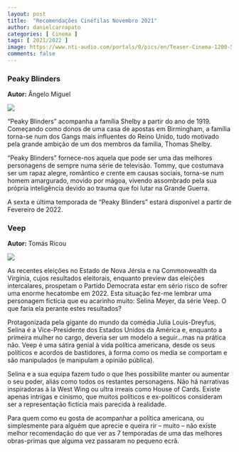 ```yaml
---
layout: post
title:  "Recomendações Cinéfilas Novembro 2021"
author: danielcarrapato
categories: [ Cinema ]
tags: [ 2021/2022 ]
image: https://www.nti-audio.com/portals/0/pics/en/Teaser-Cinema-1200-500.jpg
comments: false
---
```


### Peaky Blinders

**Autor:** Ângelo Miguel

![](https://image.tmdb.org/t/p/original/se86cWSwdSftjJH8OStW7Yu3ZPC.jpg)

“Peaky Blinders” acompanha a família Shelby a partir do ano de 1919. Começando como donos de uma casa de apostas em Birmingham, a família torna-se num dos Gangs mais influentes do Reino Unido, tudo motivado pela grande ambição de um dos membros da família, Thomas Shelby.

“Peaky Blinders” fornece-nos aquela que pode ser uma das melhores personagens de sempre numa série de televisão. Tommy, que costumava ser um rapaz alegre, romântico e crente em causas sociais, torna-se num homem amargurado, movido por mágoa, vivendo assombrado pela sua própria inteligência devido ao trauma que foi lutar na Grande Guerra.

A sexta e última temporada de “Peaky Blinders” estará disponível a partir de Fevereiro de 2022.

### Veep

**Autor:** Tomás Ricou

![](https://www.cinematyrant.com/wp-content/uploads/2016/11/veep-on-netflix.jpg)

As recentes eleições no Estado de Nova Jérsia e na Commonwealth da Virgínia, cujos resultados eleitorais, enquanto preview das eleições intercalares, prospetam o Partido Democrata estar em sério risco de sofrer uma enorme hecatombe em 2022. Esta situação fez-me lembrar uma personagem fictícia que eu acarinho muito: Selina Meyer, da série Veep. O que faria ela perante estes resultados?

Protagonizada pela gigante do mundo da comédia Julia Louis-Dreyfus, Selina é a Vice-Presidente dos Estados Unidos da América e, enquanto a primeira mulher no cargo, deveria ser um modelo a seguir…mas na prática não. Veep é uma sátira genial à vida política americana, desde os seus políticos e acordos de bastidores, à forma como os media se comportam e são manipulados (e manipulam a opinião pública).

Selina e a sua equipa fazem tudo o que lhes possibilite manter ou aumentar o seu poder, aliás como todos os restantes personagens. Não há narrativas inspiradoras à la West Wing ou ultra irreais como House of Cards. Existe apenas intrigas e cinismo, que muitos políticos e ex-políticos consideram ser a representação fictícia mais parecida à realidade.

Para quem como eu gosta de acompanhar a política americana, ou simplesmente para alguém que aprecie e queira rir – muito – não existe melhor recomendação do que ver as 7 temporadas de uma das melhores obras-primas que alguma vez passaram no pequeno ecrã.
